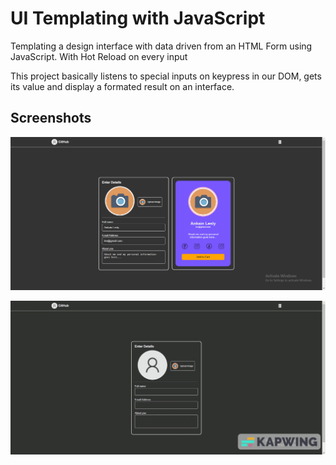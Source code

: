 # UI Templating with JavaScript

Templating a design interface with data driven from an HTML Form using JavaScript. With Hot Reload on every input

This project basically listens to special inputs on keypress in our DOM, gets its value and display a formated result on an interface.

## Screenshots

![](./static/screenshot.png)

![](./static/project_demo.gif)
